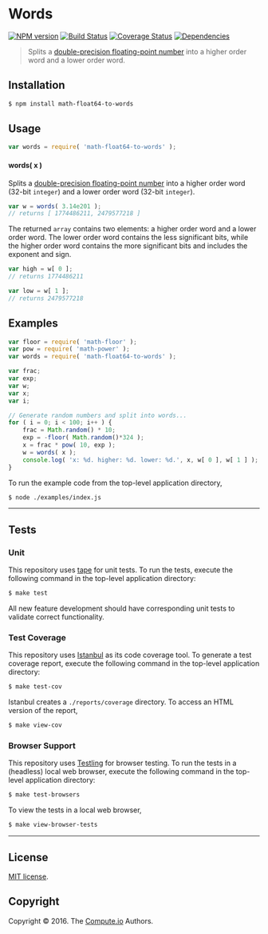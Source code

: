 Words
===
[![NPM version][npm-image]][npm-url] [![Build Status][build-image]][build-url] [![Coverage Status][coverage-image]][coverage-url] [![Dependencies][dependencies-image]][dependencies-url]

> Splits a [double-precision floating-point number][ieee754] into a higher order word and a lower order word.


## Installation

``` bash
$ npm install math-float64-to-words
```


## Usage

``` javascript
var words = require( 'math-float64-to-words' );
```

#### words( x )

Splits a [double-precision floating-point number][ieee754] into a higher order word (32-bit `integer`) and a lower order word (32-bit `integer`).

``` javascript
var w = words( 3.14e201 );
// returns [ 1774486211, 2479577218 ]
```

The returned `array` contains two elements: a higher order word and a lower order word. The lower order word contains the less significant bits, while the higher order word contains the more significant bits and includes the exponent and sign.

``` javascript
var high = w[ 0 ];
// returns 1774486211

var low = w[ 1 ];
// returns 2479577218
```


## Examples

``` javascript
var floor = require( 'math-floor' );
var pow = require( 'math-power' );
var words = require( 'math-float64-to-words' );

var frac;
var exp;
var w;
var x;
var i;

// Generate random numbers and split into words...
for ( i = 0; i < 100; i++ ) {
	frac = Math.random() * 10;
	exp = -floor( Math.random()*324 );
	x = frac * pow( 10, exp );
	w = words( x );
	console.log( 'x: %d. higher: %d. lower: %d.', x, w[ 0 ], w[ 1 ] );
}
```

To run the example code from the top-level application directory,

``` bash
$ node ./examples/index.js
```


---
## Tests

### Unit

This repository uses [tape][tape] for unit tests. To run the tests, execute the following command in the top-level application directory:

``` bash
$ make test
```

All new feature development should have corresponding unit tests to validate correct functionality.


### Test Coverage

This repository uses [Istanbul][istanbul] as its code coverage tool. To generate a test coverage report, execute the following command in the top-level application directory:

``` bash
$ make test-cov
```

Istanbul creates a `./reports/coverage` directory. To access an HTML version of the report,

``` bash
$ make view-cov
```


### Browser Support

This repository uses [Testling][testling] for browser testing. To run the tests in a (headless) local web browser, execute the following command in the top-level application directory:

``` bash
$ make test-browsers
```

To view the tests in a local web browser,

``` bash
$ make view-browser-tests
```

<!-- [![browser support][browsers-image]][browsers-url] -->


---
## License

[MIT license](http://opensource.org/licenses/MIT).


## Copyright

Copyright &copy; 2016. The [Compute.io][compute-io] Authors.


[npm-image]: http://img.shields.io/npm/v/math-float64-to-words.svg
[npm-url]: https://npmjs.org/package/math-float64-to-words

[build-image]: http://img.shields.io/travis/math-io/float64-to-words/master.svg
[build-url]: https://travis-ci.org/math-io/float64-to-words

[coverage-image]: https://img.shields.io/codecov/c/github/math-io/float64-to-words/master.svg
[coverage-url]: https://codecov.io/github/math-io/float64-to-words?branch=master

[dependencies-image]: http://img.shields.io/david/math-io/float64-to-words.svg
[dependencies-url]: https://david-dm.org/math-io/float64-to-words

[dev-dependencies-image]: http://img.shields.io/david/dev/math-io/float64-to-words.svg
[dev-dependencies-url]: https://david-dm.org/dev/math-io/float64-to-words

[github-issues-image]: http://img.shields.io/github/issues/math-io/float64-to-words.svg
[github-issues-url]: https://github.com/math-io/float64-to-words/issues

[tape]: https://github.com/substack/tape
[istanbul]: https://github.com/gotwarlost/istanbul
[testling]: https://ci.testling.com

[compute-io]: https://github.com/compute-io/
[ieee754]: https://en.wikipedia.org/wiki/IEEE_754-1985
